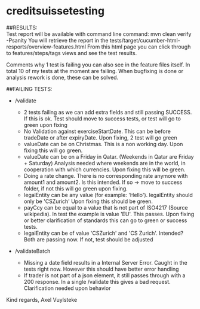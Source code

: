 # creditsuissetesting

##RESULTS:<br />
Test report will be available with command line command: mvn clean verify -Psanity
You will retrieve the report in the tests/target/cucumber-html-resports/overview-features.html
From this html page you can click through to features/steps/tags views and see the test results.

Comments why 1 test is failing you can also see in the feature files itself.
In total 10 of my tests at the moment are failing. When bugfixing is done or analysis rework is done, these can be solved.

##FAILING TESTS:
* /validate
    * 2 tests failing as we can add extra fields and still passing SUCCESS. If this is ok. Test should move to success tests, or test will go to green upon fixing
    * No Validation against exerciseStartDate. This can be before tradeDate or after expiryDate. Upon fixing, 2 test will go green
    * valueDate can be on Christmas. This is a non working day. Upon fixing this will go green.
    * valueDate can be on a Friday in Qatar. (Weekends in Qatar are Friday + Saturday) Analysis needed where weekends are in the world, in cooperation with which currencies. Upon fixing this will be green.
    * Doing a rate change. There is no corresponding rate anymore with amount1 and amount2. Is this intended. If so -> move to success folder, if not this will go green upon fixing.
    * legalEntity can be any value (for example: 'Hello'). legalEntity should only be 'CSZurich' Upon fixing this should be green.
    * payCcy can be equal to a value that is not part of ISO4217 (Source wikipedia). In test the example is value 'EU'. This passes. Upon fixing or better clarification of standards this can go to green or success tests.
    * legalEntity can be of value 'CSZurich' and 'CS Zurich'. Intended? Both are passing now. If not, test should be adjusted

* /validateBatch
    * Missing a date field results in a Internal Server Error. Caught in the tests right now. However this should have better error handling
    * If trader is not part of a json element, it still passes through with a 200 response. In a single /validate this gives a bad request. Clarification needed upon behavior


Kind regards,
Axel Vuylsteke